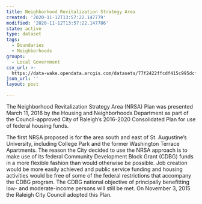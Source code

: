 ```yaml
---
title: Neighborhood Revitalization Strategy Area
created: '2020-11-12T13:57:22.147779'
modified: '2020-11-12T13:57:22.147786'
state: active
type: dataset
tags:
  - Boundaries
  - Neighborhoods
groups:
  - Local Government
csv_url: >-
  https://data-wake.opendata.arcgis.com/datasets/77f2422ffcdf415c995dcf329503272e_1.csv?outSR=%7B%22latestWkid%22%3A2264%2C%22wkid%22%3A102719%7D
json_url: ''
layout: post

---
```

The Neighborhood Revitalization Strategy Area (NRSA) Plan was presented March 11, 2016 by the Housing and Neighborhoods Department as part of the Council-approved City of Raleigh’s 2016-2020 Consolidated Plan for use of federal housing funds.

The first NRSA proposed is for the area south and east of St. Augustine’s University, including College Park
and the former Washington Terrace Apartments. The reason the City decided to use the NRSA approach is to make use of its federal Community Development Block Grant (CDBG) funds in a more flexible fashion than would otherwise be possible. Job creation would be more easily achieved and public service funding and housing activities would be free of some of the federal restrictions that accompany the CDBG program. The CDBG national objective of principally benefitting low- and moderate-income persons will still be met. On November 3, 2015 the Raleigh City Council adopted this Plan.
